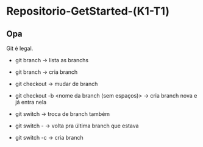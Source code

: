 # Repositorio-GetStarted-(K1-T1)
## Opa 


Git é legal.

- git branch → lista as branchs 

- git branch <nome da branch> → cria branch

- git checkout <nome da branch> → mudar de branch

- git checkout -b <nome da branch (sem espaços)> → cria branch nova e já entra nela

- git switch <nome da branch> → troca de branch também 

- git switch - → volta pra última branch que estava 

- git switch -c <nome da branch> → cria branch
